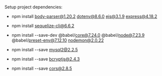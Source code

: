 Setup project dependencies:

- npm install body-parser@1.20.2 dotenv@8.6.0 ejs@3.1.9 express@4.18.2

- npm install sequelize-cli@6.6.2

- npm install --save-dev @babel/core@7.24.0 @babel/node@7.23.9 @babel/preset-env@7.12.10 nodemon@2.0.22

- npm install --save mysql2@2.2.5

- npm install --save bcryptjs@2.4.3

- npm install --save cors@2.8.5
